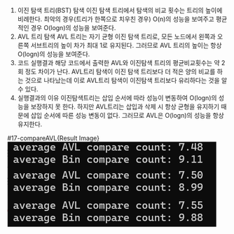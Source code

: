 1. 이진 탐색 트리(BST) 탐색
이진 탐색 트리에서 탐색의 비교 횟수는 트리의 높이에 비례한다. 최악의 경우(트리가 한쪽으로 치우친 경우) O(n)의 성능을 보여주고 평균적인 경우 O(logn)의 성능을 보여준다.
2. AVL 트리 탐색
AVL 트리는 자기 균형 이진 탐색 트리로, 모든 노드에서 왼쪽과 오른쪽 서브트리의 높이 차가 최대 1로 유지된다. 그러므로 AVL 트리의 높이는 항상 O(logn)의 성능을 보여준다.
3. 코드 실행결과
해당 코드에서 출력한 AVL와 이진탐색 트리의 평균비교횟수는 약 2회 정도 차이가 난다. AVL트리 탐색이 이진 탐색 트리보다 더 적은 양의 비교를 하는 것으로 나타났는데 이로 AVL트리 탐색이 이진탐색 트리보다 유리하다는 것을 알 수 있다. 
4. 실행결과의 이유
이진탐색트리는 삽입 순서에 따라 성능이 변동하여 O(logn)의 성능을 보장하지 못 한다. 하지만 AVL트리는 삽입과 삭제 시 항상 균형을 유지하기 때문에 삽입 순서에 따른 성능 변동이 없다. 그러므로 AVL은 O(logn)의 성능을 항상 유지한다. 

#17-compareAVL{Result Image}
![.](./17-compareAVL.png)
